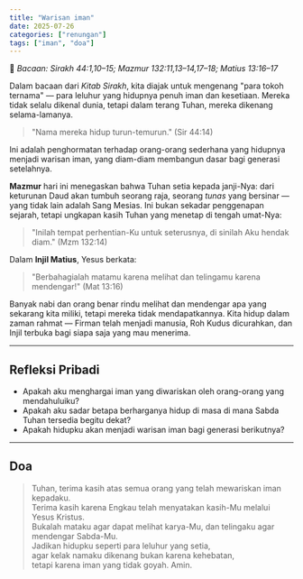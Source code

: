 ```yaml
---
title: "Warisan iman"
date: 2025-07-26
categories: ["renungan"]
tags: ["iman", "doa"]
---
```


📖 _Bacaan: Sirakh 44:1,10–15; Mazmur 132:11,13–14,17–18; Matius 13:16–17_

Dalam bacaan dari _Kitab Sirakh_, kita diajak untuk mengenang "para tokoh ternama" — para leluhur yang hidupnya penuh iman dan kesetiaan. Mereka tidak selalu dikenal dunia, tetapi dalam terang Tuhan, mereka dikenang selama-lamanya.

> "Nama mereka hidup turun-temurun." (Sir 44:14)

Ini adalah penghormatan terhadap orang-orang sederhana yang hidupnya menjadi warisan iman, yang diam-diam membangun dasar bagi generasi setelahnya.

**Mazmur** hari ini menegaskan bahwa Tuhan setia kepada janji-Nya: dari keturunan Daud akan tumbuh seorang raja, seorang _tunas_ yang bersinar — yang tidak lain adalah Sang Mesias. Ini bukan sekadar penggenapan sejarah, tetapi ungkapan kasih Tuhan yang menetap di tengah umat-Nya:

> "Inilah tempat perhentian-Ku untuk seterusnya, di sinilah Aku hendak diam." (Mzm 132:14)

Dalam **Injil Matius**, Yesus berkata:

> "Berbahagialah matamu karena melihat dan telingamu karena mendengar!" (Mat 13:16)

Banyak nabi dan orang benar rindu melihat dan mendengar apa yang sekarang kita miliki, tetapi mereka tidak mendapatkannya. Kita hidup dalam zaman rahmat — Firman telah menjadi manusia, Roh Kudus dicurahkan, dan Injil terbuka bagi siapa saja yang mau menerima.

---

## Refleksi Pribadi

- Apakah aku menghargai iman yang diwariskan oleh orang-orang yang mendahuluiku?
- Apakah aku sadar betapa berharganya hidup di masa di mana Sabda Tuhan tersedia begitu dekat?
- Apakah hidupku akan menjadi warisan iman bagi generasi berikutnya?

---

## Doa

> Tuhan, terima kasih atas semua orang yang telah mewariskan iman kepadaku.  
> Terima kasih karena Engkau telah menyatakan kasih-Mu melalui Yesus Kristus.  
> Bukalah mataku agar dapat melihat karya-Mu, dan telingaku agar mendengar Sabda-Mu.  
> Jadikan hidupku seperti para leluhur yang setia,  
> agar kelak namaku dikenang bukan karena kehebatan,  
> tetapi karena iman yang tidak goyah. Amin.
